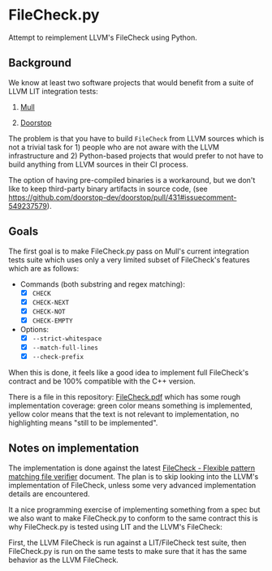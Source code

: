 # FileCheck.py

Attempt to reimplement LLVM's FileCheck using Python.

## Background

We know at least two software projects that would benefit from a suite of
LLVM LIT integration tests:

1. [Mull](https://github.com/mull-project/mull)

2. [Doorstop](https://github.com/doorstop-dev/doorstop/pull/431)

The problem is that you have to build `FileCheck` from LLVM sources
which is not a trivial task for 1) people who are not aware with the LLVM
infrastructure and 2) Python-based projects that would prefer to not have
to build anything from LLVM sources in their CI process.

The option of having pre-compiled binaries is a workaround, but we don't like to
keep third-party binary artifacts in source code,
(see https://github.com/doorstop-dev/doorstop/pull/431#issuecomment-549237579).

## Goals

The first goal is to make FileCheck.py pass on Mull's current integration
tests suite which uses only a very limited subset of FileCheck's features which
are as follows:

- Commands (both substring and regex matching):
  - [x] `CHECK`
  - [x] `CHECK-NEXT`
  - [x] `CHECK-NOT`
  - [x] `CHECK-EMPTY`
  
- Options:
  - [x] `--strict-whitespace`
  - [x] `--match-full-lines`
  - [x] `--check-prefix`

When this is done, it feels like a good idea to implement full FileCheck's
contract and be 100% compatible with the C++ version.

There is a file in this repository: [FileCheck.pdf](FileCheck.pdf) which has
some rough implementation coverage: green color means something is implemented,
yellow color means that the text is not relevant to implementation, no
highlighting means "still to be implemented".

## Notes on implementation

The implementation is done against the latest
[FileCheck - Flexible pattern matching file verifier](https://llvm.org/docs/CommandGuide/FileCheck.html)
document. The plan is to skip looking into the LLVM's implementation of
FileCheck, unless some very advanced implementation details are encountered.

It a nice programming exercise of implementing something from a spec but we also
want to make FileCheck.py to conform to the same contract this is why
FileCheck.py is tested using LIT and the LLVM's FileCheck:

First, the LLVM FileCheck is run against a LIT/FileCheck test suite, then
FileCheck.py is run on the same tests to make sure that it has the same behavior
as the LLVM FileCheck.
